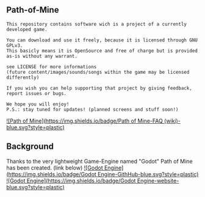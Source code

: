 ## Path-of-Mine
```
This repository contains software wich is a project of a currently developed game.
	
You can download and use it freely, because it is licensed through GNU GPLv3.
This basicly means it is OpenSource and free of charge but is provided as-is without any warrant.

see LICENSE for more informations
(future content/images/sounds/songs within the game may be licensed differently)

If you wish you can help supporting that project by giving feedback, report issues or bugs.

We hope you will enjoy!
P.S.: stay tuned for updates! (planned screens and stuff soon!)
```
[![Path of Mine](https://img.shields.io/badge/Path of Mine-FAQ (wiki)-blue.svg?style=plastic)](https://github.com/ThinkOutsideTheCubicle/Path-of-Mine/wiki/Frequently-Asked-Questions-(FAQ))

## Background
Thanks to the very lightweight Game-Engine named "Godot" Path of Mine has been created. (link below)
[![Godot Engine](https://img.shields.io/badge/Godot Engine-GithHub-blue.svg?style=plastic)](https://github.com/godotengine)
[![Godot Engine](https://img.shields.io/badge/Godot Engine-website-blue.svg?style=plastic)](http://www.godotengine.org/)
